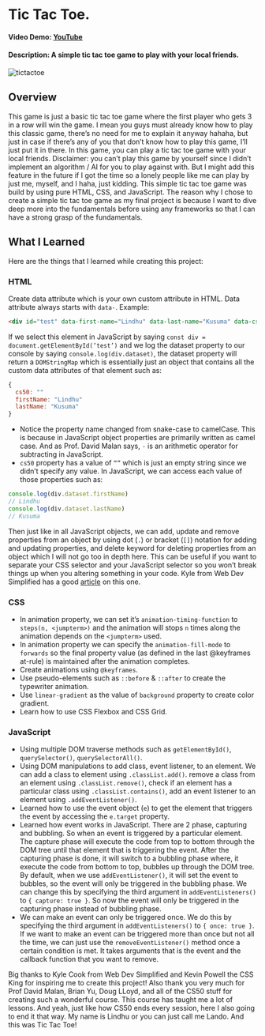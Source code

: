# Tic Tac Toe.
#### Video Demo:  [YouTube](https://youtu.be/1VTB7sYffOU)
#### Description: A simple tic tac toe game to play with your local friends.
![tictactoe](https://user-images.githubusercontent.com/93187436/179347004-2023b712-f4bd-4d82-9dca-7fac63603fce.JPG)

## Overview
This game is just a basic tic tac toe game where the first player who gets 3 in a row will win the game. I mean you guys must already know how to play this classic game, there’s no need for me to explain it anyway hahaha, but just in case if there’s any of you that don’t know how to play this game, I’ll just put it in there. In this game, you can play a tic tac toe game with your local friends. Disclaimer: you can’t play this game by yourself since I didn’t implement an algorithm / AI for you to play against with. But I might add this feature in the future if I got the time so a lonely people like me can play by just me, myself, and I haha, just kidding. This simple tic tac toe game was build by using pure HTML, CSS, and JavaScript. The reason why I chose to create a simple tic tac toe game as my final project is because I want to dive deep more into the fundamentals before using any frameworks so that I can have a strong grasp of the fundamentals. 

## What I Learned
Here are the things that I learned while creating this project:
### HTML
Create data attribute which is your own custom attribute in HTML. Data attribute always starts with `data-`. Example:
```html
<div id="test" data-first-name="Lindhu" data-last-name="Kusuma" data-cs50></div>
```
If we select this element in JavaScript by saying `const div = document.getElementById(’test’)` and we log the dataset property to our console by saying `console.log(div.dataset)`, the dataset property will return a `DOMStringMap` which is essentially just an object that contains all the custom data attributes of that element such as:
```javascript
{
  cs50: ""
  firstName: "Lindhu"
  lastName: "Kusuma"
}
```
- Notice the property name changed from snake-case to camelCase. This is because in JavaScript object properties are primarily written as camel case. And as Prof. David Malan says, `-` is an arithmetic operator for subtracting in JavaScript.
- `cs50` property has a value of `“”` which is just an empty string since we didn’t specify any value.
In JavaScript, we can access each value of those properties such as:
```javascript
console.log(div.dataset.firstName)
// Lindhu
console.log(div.dataset.lastName)
// Kusuma
```
Then just like in all JavaScript objects, we can add, update and remove properties from an object by using dot (`.`) or bracket (`[]`) notation for adding and updating properties, and  delete keyword for deleting properties from an object which I will not go too in depth here.
This can be useful if you want to separate your CSS selector and your JavaScript selector so you won’t break things up when you altering something in your code. Kyle from Web Dev Simplified has a good [article](https://blog.webdevsimplified.com/2019-10/do-not-use-class-selectors-in-javascript/) on this one.

### CSS
- In animation property, we can set it’s `animation-timing-function` to `steps(n, <jumpterm>)` and the animation will stops `n` times along the animation depends on the `<jumpterm>` used.
- In animation property we can specify the `animation-fill-mode` to `forwards` so the final property value (as defined in the last @keyframes at-rule) is maintained after the animation completes.
- Create animations using `@keyframes`.
- Use pseudo-elements such as `::before` & `::after` to create the typewriter animation.
- Use `linear-gradient` as the value of `background` property to create color gradient.
- Learn how to use CSS Flexbox and CSS Grid.

### JavaScript
- Using multiple DOM traverse methods such as `getElementById()`, `querySelector()`, `querySelectorAll()`.
- Using DOM manipulations to add class, event listener, to an element. We can add a class to element using `.classList.add()`. remove a class from an element using `.classList.remove()`, check if an element has a particular class using `.classList.contains()`, add an event listener to an element using `.addEventListener()`.
- Learned how to use the event object (`e`) to get the element that triggers the event by accessing the `e.target` property.
- Learned how event works in JavaScript. There are 2 phase, capturing and bubbling. So when an event is triggered by a particular element. The capture phase will execute the code from top to bottom through the DOM tree until that element that is triggering the event. After the capturing phase is done, it will switch to a bubbling phase where, it execute the code from bottom to top, bubbles up through the DOM tree. By default, when we use `addEventListener()`, it will set the event to bubbles, so the event will only be triggered in the bubbling phase. We can change this by specifying the third argument in `addEventListeners()` to `{ capture: true }`. So now the event will only be triggered in the capturing phase instead of bubbling phase.
- We can make an event can only be triggered once. We do this by specifying the third argument in `addEventListeners()` to `{ once: true }`. If we want to make an event can be triggered more than once but not all the time, we can just use the `removeEventListener()` method once a certain condition is met. It takes arguments that is the event and the callback function that you want to remove.

Big thanks to Kyle Cook from Web Dev Simplified and Kevin Powell the CSS King for inspiring me to create this project! Also thank you very much for Prof David Malan, Brian Yu, Doug LLoyd, and all of the CS50 stuff for creating such a wonderful course. This course has taught me a lot of lessons. And yeah, just like how CS50 ends every session, here I also going to end it that way. My name is Lindhu or you can just call me Lando. And this was Tic Tac Toe!
